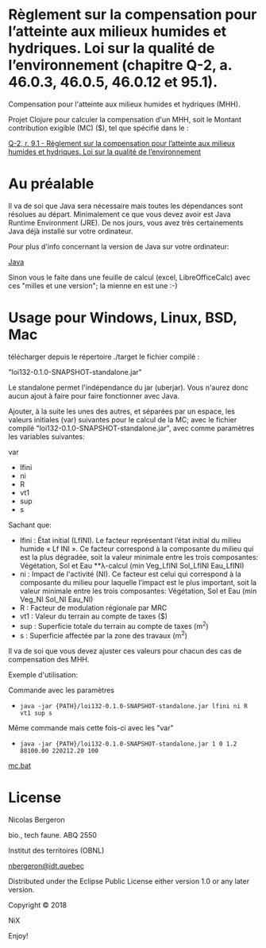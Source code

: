 # Règlement sur la compensation pour l’atteinte aux milieux humides et hydriques. Loi sur la qualité de l’environnement (chapitre Q-2, a. 46.0.3, 46.0.5, 46.0.12 et 95.1).

Compensation pour l'atteinte aux milieux humides et hydriques (MHH).

Projet Clojure pour calculer la compensation d'un MHH, soit le Montant contribution exigible (MC) ($), tel que spécifié dans le :

[Q-2, r. 9.1 - Règlement sur la compensation pour l’atteinte aux milieux humides et hydriques. Loi sur la qualité de l’environnement](http://legisquebec.gouv.qc.ca/fr/ShowDoc/cr/Q-2,%20r.%209.1/)

# Au préalable
Il va de soi que Java sera nécessaire mais toutes les dépendances sont résolues au départ. Minimalement ce que vous devez avoir est Java Runtime Environment (JRE). De nos jours, vous avez très certainements Java déjà installé sur votre ordinateur.

Pour plus d'info concernant la version de Java sur votre ordinateur:

[Java](https://www.java.com/fr/download/installed.jsp)

Sinon vous le faite dans une feuille de calcul (excel, LibreOfficeCalc) avec ces "milles et une version"; la mienne en est une :-)

# Usage pour Windows, Linux, BSD, Mac

télécharger depuis le répertoire ./target le fichier compilé :

"loi132-0.1.0-SNAPSHOT-standalone.jar"

Le standalone permet l'indépendance du jar (uberjar). Vous n'aurez donc aucun ajout à faire pour faire fonctionner avec Java.

Ajouter, à la suite les unes des autres, et séparées par un espace,
les valeurs initiales (var) suivantes pour le calcul de la
MC; avec le fichier compilé "loi132-0.1.0-SNAPSHOT-standalone.jar", avec comme paramètres les variables suivantes:

var
* lfini
* ni
* R
* vt1
* sup
* s

Sachant que:

* lfini : État initial (LfINI). Le   facteur représentant l’état initial du   milieu    humide « Lf INI ». Ce facteur correspond à la composante du milieu qui est la plus dégradée, soit la valeur minimale entre les trois composantes: Végétation, Sol et Eau 
**λ-calcul (min Veg_LfINI Sol_LfINI Eau_LfINI)
* ni : Impact de l'activité (NI). Ce  facteur est  celui  qui correspond à la composante du milieu pour laquelle l’impact est le plus important, soit la valeur minimale entre les trois composantes: Végétation, Sol et Eau (min Veg_NI Sol_NI Eau_NI)
* R : Facteur de modulation régionale par MRC
* vt1 : Valeur du terrain au compte de taxes ($)
* sup : Superficie totale du terrain au compte de taxes (m<sup>2</sup>)
* s : Superficie affectée par la zone des travaux (m<sup>2</sup>)

Il va de soi que vous devez ajuster ces valeurs pour chacun des cas de compensation des MHH.

Exemple d'utilisation:

Commande avec les paramètres
* `java -jar {PATH}/loi132-0.1.0-SNAPSHOT-standalone.jar lfini ni R vt1 sup s`

Même commande mais cette fois-ci avec les "var"
* `java -jar {PATH}/loi132-0.1.0-SNAPSHOT-standalone.jar 1 0 1.2 88100.00 220212.20 100`

[mc.bat]()

# License
Nicolas Bergeron

bio., tech faune. ABQ 2550

Institut des territoires (OBNL)

nbergeron@idt.quebec

Distributed under the Eclipse Public License either version 1.0 or any
later version.

Copyright © 2018

NiX

Enjoy!
